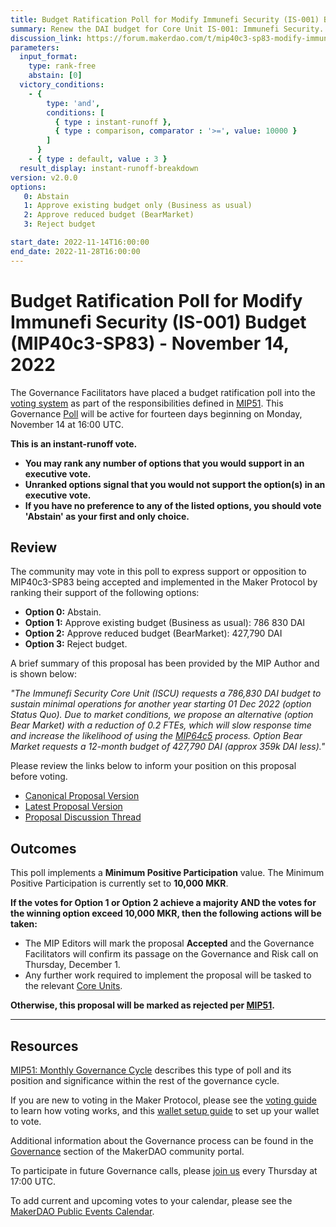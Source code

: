```yaml
---
title: Budget Ratification Poll for Modify Immunefi Security (IS-001) Budget (MIP40c3-SP83) - November 14, 2022
summary: Renew the DAI budget for Core Unit IS-001: Immunefi Security.
discussion_link: https://forum.makerdao.com/t/mip40c3-sp83-modify-immunefi-security-core-unit-budget-is-001/18209
parameters:
  input_format:
    type: rank-free
    abstain: [0]
  victory_conditions:
    - {
        type: 'and',
        conditions: [
          { type : instant-runoff },
          { type : comparison, comparator : '>=', value: 10000 }
        ]
      }
    - { type : default, value : 3 }
  result_display: instant-runoff-breakdown
version: v2.0.0
options:
   0: Abstain
   1: Approve existing budget only (Business as usual)
   2: Approve reduced budget (BearMarket)
   3: Reject budget

start_date: 2022-11-14T16:00:00
end_date: 2022-11-28T16:00:00
---
```

# Budget Ratification Poll for Modify Immunefi Security (IS-001) Budget (MIP40c3-SP83) - November 14, 2022

The Governance Facilitators have placed a budget ratification poll into the [voting system](https://vote.makerdao.com/polling) as part of the responsibilities defined in [MIP51](https://mips.makerdao.com/mips/details/MIP51). This Governance [Poll](https://community-development.makerdao.com/en/learn/governance/on-chain-gov) will be active for fourteen days beginning on Monday, November 14 at 16:00 UTC.

**This is an instant-runoff vote.**
- **You may rank any number of options that you would support in an executive vote.**
- **Unranked options signal that you would not support the option(s) in an executive vote.**
- **If you have no preference to any of the listed options, you should vote 'Abstain' as your first and only choice.**

## Review

The community may vote in this poll to express support or opposition to MIP40c3-SP83 being accepted and implemented in the Maker Protocol by ranking their support of the following options:
* **Option 0:** Abstain.
* **Option 1:** Approve existing budget (Business as usual): 786 830 DAI
* **Option 2:** Approve reduced budget (BearMarket): 427,790 DAI
* **Option 3:** Reject budget.

A brief summary of this proposal has been provided by the MIP Author and is shown below:

*"The Immunefi Security Core Unit (ISCU) requests a 786,830 DAI budget to sustain minimal operations for another year starting 01 Dec 2022 (option Status Quo). Due to market conditions, we propose an alternative (option Bear Market) with a reduction of 0.2 FTEs, which will slow response time and increase the likelihood of using the [MIP64c5](https://mips.makerdao.com/mips/details/MIP64#mip64c5-payment-process-and-budget-request) process. Option Bear Market requests a 12-month budget of 427,790 DAI (approx 359k DAI less)."*

Please review the links below to inform your position on this proposal before voting.
* [Canonical Proposal Version](https://github.com/makerdao/mips/blob/247f11f556ad5b2be78525c7fa6c9966da76ecec/MIP40/MIP40c3-Subproposals/MIP40c3-SP83.md)
* [Latest Proposal Version](https://mips.makerdao.com/mips/details/MIP40c3SP83)
* [Proposal Discussion Thread](https://forum.makerdao.com/t/mip40c3-sp83-modify-immunefi-security-core-unit-budget-is-001/18209)

## Outcomes

This poll implements a **Minimum Positive Participation** value. The Minimum Positive Participation is currently set to **10,000 MKR**.

**If the votes for Option 1 or Option 2 achieve a majority AND the votes for the winning option exceed 10,000 MKR, then the following actions will be taken:**
* The MIP Editors will mark the proposal **Accepted** and the Governance Facilitators will confirm its passage on the Governance and Risk call on Thursday, December 1.
* Any further work required to implement the proposal will be tasked to the relevant [Core Units](https://mips.makerdao.com/mips/details/MIP38#mip38c2-core-unit-state).

**Otherwise, this proposal will be marked as rejected per [MIP51](https://mips.makerdao.com/mips/details/MIP51#mip51c2-ratification-poll).**

---

## Resources

[MIP51: Monthly Governance Cycle](https://mips.makerdao.com/mips/details/MIP51) describes this type of poll and its position and significance within the rest of the governance cycle.

If you are new to voting in the Maker Protocol, please see the [voting guide](https://community-development.makerdao.com/en/learn/governance/how-voting-works/) to learn how voting works, and this [wallet setup guide](https://community-development.makerdao.com/en/learn/governance/voting-setup/) to set up your wallet to vote.

Additional information about the Governance process can be found in the [Governance](https://community-development.makerdao.com/en/learn/governance) section of the MakerDAO community portal.

To participate in future Governance calls, please [join us](https://github.com/makerdao/community/tree/master/governance/governance-and-risk-meetings) every Thursday at 17:00 UTC.

To add current and upcoming votes to your calendar, please see the [MakerDAO Public Events Calendar](https://calendar.google.com/calendar/embed?src=makerdao.com_3efhm2ghipksegl009ktniomdk%40group.calendar.google.com&ctz=UTC&mode=week&showCalendars=0&showPrint=0).
